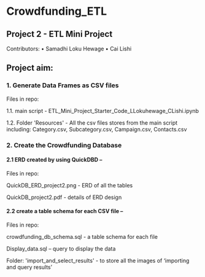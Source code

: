 # Crowdfunding_ETL

##  Project 2 - ETL Mini Project
 
Contributors:
•   Samadhi Loku Hewage
•   Cai Lishi



## **Project aim:**

### **1. Generate Data Frames as CSV files**

Files in repo:

1.1.	main script - ETL_Mini_Project_Starter_Code_LLokuhewage_CLishi.ipynb

1.2.	Folder 'Resources' - All the csv files stores from the main script including: Category.csv, Subcategory.csv, Campaign.csv, Contacts.csv




### **2. Create the Crowdfunding Database**

#### 2.1 ERD created by using QuickDBD –

Files in repo: 

QuickDB_ERD_project2.png - ERD of all the tables

QuickDB_project2.pdf - details of ERD design


#### 2.2 create a table schema for each CSV file –

Files in repo:

crowdfunding_db_schema.sql  - a table schema for each file

Display_data.sql – query to display the data

Folder: 'import_and_select_results' -  to store all the images of ‘importing and query results’
